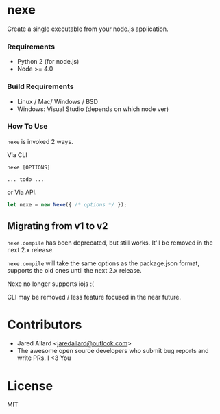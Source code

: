 # nexe

Create a single executable from your node.js application.

### Requirements

* Python 2 (for node.js)
* Node >= 4.0

### Build Requirements

* Linux / Mac/ Windows / BSD
* Windows: Visual Studio (depends on which node ver)


### How To Use

`nexe` is invoked 2 ways.

Via CLI

```
nexe [OPTIONS]

... todo ...
```

or Via API.

```js
let nexe = new Nexe({ /* options */ });
```

## Migrating from v1 to v2

`nexe.compile` has been deprecated, but still works. It'll be removed in the next
2.x release.

`nexe.compile` will take the same options as the package.json format, supports the
old ones until the next 2.x release.

Nexe no longer supports iojs :(

CLI may be removed / less feature focused in the near future.


# Contributors

* Jared Allard &lt;jaredallard@outlook.com&gt;
* The awesome open source developers who submit bug reports and write PRs. I &lt;3 You

# License

MIT
